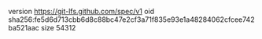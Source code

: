 version https://git-lfs.github.com/spec/v1
oid sha256:fe5d6d713cbb6d8c88bc47e2cf3a71f835e93e1a48284062cfcee742ba521aac
size 54312
